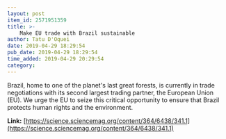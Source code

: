 ```yaml
---
layout: post
item_id: 2571951359
title: >-
    Make EU trade with Brazil sustainable
author: Tatu D'Oquei
date: 2019-04-29 18:29:54
pub_date: 2019-04-29 18:29:54
time_added: 2019-04-29 20:29:54
category: 
---
```


Brazil, home to one of the planet's last great forests, is currently in trade negotiations with its second largest trading partner, the European Union (EU). We urge the EU to seize this critical opportunity to ensure that Brazil protects human rights and the environment.

**Link:** [https://science.sciencemag.org/content/364/6438/341.1](https://science.sciencemag.org/content/364/6438/341.1)

